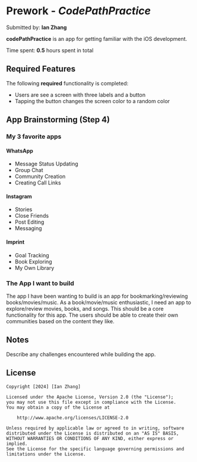 # Prework - *CodePathPractice*

Submitted by: **Ian Zhang**

**codePathPractice** is an app for getting familiar with the iOS development.

Time spent: **0.5** hours spent in total

## Required Features

The following **required** functionality is completed:

-  Users are see a screen with three labels and a button
-  Tapping the button changes the screen color to a random color

## App Brainstorming (Step 4)
### My 3 favorite apps

#### WhatsApp
- Message Status Updating
- Group Chat
- Community Creation
- Creating Call Links

#### Instagram
- Stories
- Close Friends
- Post Editing
- Messaging

#### Imprint
- Goal Tracking
- Book Exploring
- My Own Library

### The App I want to build

The app I have been wanting to build is an app for bookmarking/reviewing books/movies/music. As a book/movie/music enthusiastic, I need an app to explore/review
movies, books, and songs. This should be a core functionality for this app. The users should be able to create their own communities based on the content they
like. 



###

## Notes

Describe any challenges encountered while building the app.

## License

    Copyright [2024] [Ian Zhang]

    Licensed under the Apache License, Version 2.0 (the "License");
    you may not use this file except in compliance with the License.
    You may obtain a copy of the License at

        http://www.apache.org/licenses/LICENSE-2.0

    Unless required by applicable law or agreed to in writing, software
    distributed under the License is distributed on an "AS IS" BASIS,
    WITHOUT WARRANTIES OR CONDITIONS OF ANY KIND, either express or implied.
    See the License for the specific language governing permissions and
    limitations under the License.

